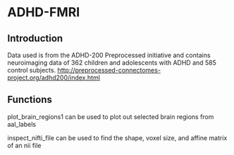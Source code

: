 # ADHD-FMRI
## Introduction
Data used is from the ADHD-200 Preprocessed initiative and contains neuroimaging data of 362 children and adolescents with ADHD and 585 control subjects. 
http://preprocessed-connectomes-project.org/adhd200/index.html

## Functions
plot_brain_regions1 can be used to plot out selected brain regions from aal_labels

inspect_nifti_file can be used to find the shape, voxel size, and affine matrix of an nii file
